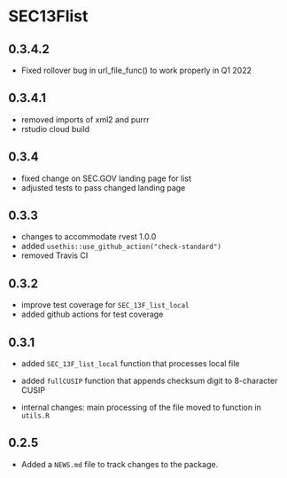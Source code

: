 # SEC13Flist 

## 0.3.4.2

* Fixed rollover bug in url_file_func() to work properly in Q1 2022

## 0.3.4.1

* removed imports of xml2 and purrr
* rstudio cloud build

## 0.3.4

* fixed change on SEC.GOV landing page for list
* adjusted tests to pass changed landing page

## 0.3.3

* changes to accommodate rvest 1.0.0
* added `usethis::use_github_action("check-standard")`
* removed Travis CI

## 0.3.2

* improve test coverage for `SEC_13F_list_local`
* added github actions for test coverage

## 0.3.1

* added `SEC_13F_list_local` function that processes local file
* added `fullCUSIP` function that appends checksum digit to 8-character CUSIP

* internal changes: main processing of the file moved to function in `utils.R`

## 0.2.5

* Added a `NEWS.md` file to track changes to the package.
